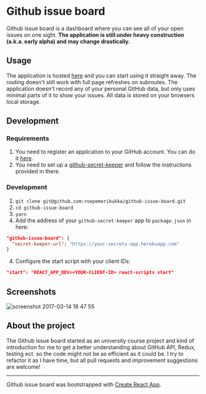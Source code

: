 # Github issue board

Github issue board is a dashboard where you can see all of your open issues on one sight. __The application is still under heavy construction (a.k.a. early alpha) and may change drastically.__

## Usage

The application is hosted [here](https://issues.roo.pe) and you can start using it straight away. The routing doesn't still work with full page refreshes on subroutes. The application doesn't record any of your personal GitHub data, but only uses minimal parts of it to show your issues. All data is stored on your browsers local storage.

## Development

### Requirements
1. You need to register an application to your GitHub account. You can do it [here](https://github.com/settings/applications/new).
2. You need to set up a [github-secret-keeper](https://github.com/HenrikJoreteg/github-secret-keeper#setting-it-up-on-heroku) and follow the instructions provided in there.

### Development
1. `git clone git@github.com:roopemerikukka/github-issue-board.git`
2. `cd github-issue-board`
3. `yarn`
4. Add the address of your `github-secret-keeper` app to `package.json` in here:
```json
"github-issue-board": {
  "secret-keeper-url": "https://your-secrets-app.herokuapp.com"
}
```
4. Configure the start script with your client IDs:
```json
"start": "REACT_APP_DEV=<YOUR-CLIENT-ID> react-scripts start"
```

## Screenshots


![screenshot 2017-03-14 18 47 55](https://cloud.githubusercontent.com/assets/1453463/23911972/181b5dfa-08e7-11e7-9672-07e76bda53fd.png)

## About the project

The Github issue board started as an university course project and kind of introduction for me to get a better understanding about GitHub API, Redux, testing ect. so the code might not be as efficient as it could be. I try to refactor it as I have time, but all pull requests and improvement suggestions are welcome!

---

Github issue board was bootstrapped with [Create React App](https://github.com/facebookincubator/create-react-app).
